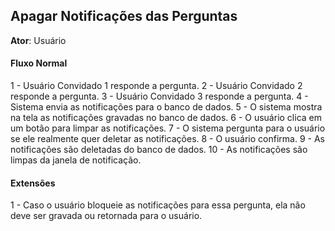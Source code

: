 ## Apagar Notificações das Perguntas

<b>Ator</b>: Usuário

#### Fluxo Normal
1 - Usuário Convidado 1 responde a pergunta.
2 - Usuário Convidado 2 responde a pergunta.
3 - Usuário Convidado 3 responde a pergunta.
4 - Sistema envia as notificações para o banco de dados.
5 - O sistema mostra na tela as notificações gravadas no banco de dados.
6 - O usuário clica em um botão para limpar as notificações.
7 - O sistema pergunta para o usuário se ele realmente quer deletar as notificações.
8 - O usuário confirma.
9 - As notificações são deletadas do banco de dados.
10 - As notificações são limpas da janela de notificação.

#### Extensões
1 - Caso o usuário bloqueie as notificações para essa pergunta, ela não deve ser gravada ou retornada para o usuário.

